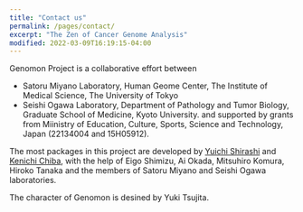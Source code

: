 ```yaml
---
title: "Contact us"
permalink: /pages/contact/
excerpt: "The Zen of Cancer Genome Analysis"
modified: 2022-03-09T16:19:15-04:00
---
```


Genomon Project is a collaborative effort between 
- Satoru Miyano Laboratory, Human Geome Center, The Institute of Medical Science, The University of Tokyo 
- Seishi Ogawa Laboratory, Department of Pathology and Tumor Biology, Graduate School of Medicine, Kyoto University.
and supported by grants from Miinistry of Education, Culture, Sports, Science and Technology,
Japan (22134004 and 15H05912).
 

The most packages in this project are developed by [Yuichi Shirashi](https://github.com/friend1ws)
and [Kenichi Chiba](https://github.com/ken0-1n), with the help of Eigo Shimizu, Ai Okada, Mitsuhiro Komura, Hiroko Tanaka
and the members of Satoru Miyano and Seishi Ogawa laboratories.

The character of Genomon is desined by Yuki Tsujita.


